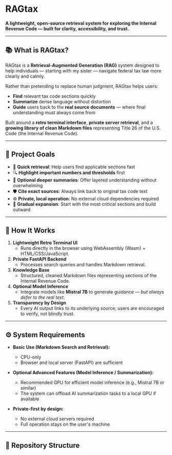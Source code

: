 # RAGtax

**A lightweight, open-source retrieval system for exploring the Internal Revenue Code — built for clarity, accessibility, and trust.**

---

## 📚 What is RAGtax?

RAGtax is a **Retrieval-Augmented Generation (RAG)** system designed to help individuals — starting with my sister — navigate federal tax law more clearly and calmly.

Rather than pretending to replace human judgment, RAGtax helps users:

- **Find** relevant tax code sections quickly
- **Summarize** dense language without distortion
- **Guide** users back to the **real source documents** — where final understanding must always come from

Built around a **retro terminal interface**, **private server retrieval**, and a **growing library of clean Markdown files** representing Title 26 of the U.S. Code (the Internal Revenue Code).

---

## 🎯 Project Goals

- 📖 **Quick retrieval**: Help users find applicable sections fast
- 🔍 **Highlight important numbers and thresholds** first
- 🧠 **Optional deeper summaries**: Offer layered understanding without overwhelming
- 🛡️ **Cite exact sources**: Always link back to original tax code text
- ⚙️ **Private, local operation**: No external cloud dependencies required
- 🌱 **Gradual expansion**: Start with the most critical sections and build outward

---

## 🚀 How It Works

1. **Lightweight Retro Terminal UI**  
   - Runs directly in the browser using WebAssembly (Wasm) + HTML/CSS/JavaScript.
2. **Private FastAPI Backend**  
   - Processes search queries and handles Markdown retrieval.
3. **Knowledge Base**  
   - Structured, cleaned Markdown files representing sections of the Internal Revenue Code.
4. **Optional Model Inference**  
   - Integrate models like **Mistral 7B** to generate guidance — *but always defer to the real text*.
5. **Transparency by Design**  
   - Every AI output links to its underlying source; users are encouraged to verify, not blindly trust.

---

## ⚙️ System Requirements

- **Basic Use (Markdown Search and Retrieval):**
  - CPU-only
  - Browser and local server (FastAPI) are sufficient

- **Optional Advanced Features (Model Inference / Summarization):**
  - Recommended GPU for efficient model inference (e.g., Mistral 7B or similar)
  - The system can offload AI summarization tasks to a local GPU if available

- **Private-first by design:**
  - No external cloud servers required
  - Full operation stays on the user's machine

---

## 📂 Repository Structure

